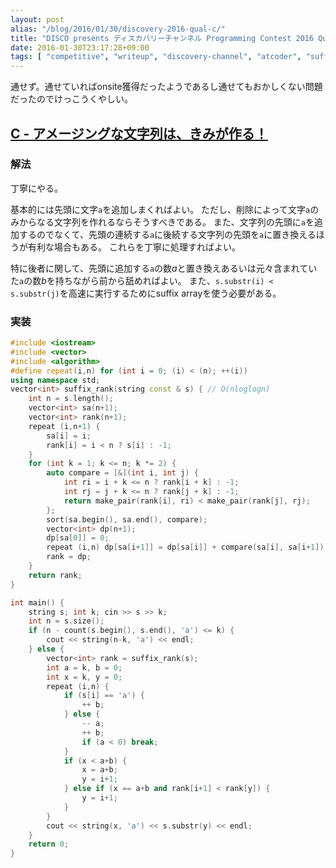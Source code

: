 ```yaml
---
layout: post
alias: "/blog/2016/01/30/discovery-2016-qual-c/"
title: "DISCO presents ディスカバリーチャンネル Programming Contest 2016 Qualification C - アメージングな文字列は、きみが作る！"
date: 2016-01-30T23:17:28+09:00
tags: [ "competitive", "writeup", "discovery-channel", "atcoder", "suffix-array" ]
---
```


通せず。通せていればonsite獲得だったようであるし通せてもおかしくない問題だったのでけっこうくやしい。

## [C - アメージングな文字列は、きみが作る！](https://beta.atcoder.jp/contests/discovery2016-qual/tasks/discovery_2016_qual_c)

### 解法

丁寧にやる。

基本的には先頭に文字`a`を追加しまくればよい。
ただし、削除によって文字`a`のみからなる文字列を作れるならそうすべきである。
また、文字列の先頭に`a`を追加するのでなくて、先頭の連続する`a`に後続する文字列の先頭を`a`に置き換えるほうが有利な場合もある。
これらを丁寧に処理すればよい。

特に後者に関して、先頭に追加する`a`の数$a$と置き換えあるいは元々含まれていた`a`の数$b$を持ちながら前から舐めればよい。
また、`s.substr(i) < s.substr(j)`を高速に実行するためにsuffix arrayを使う必要がある。

### 実装

``` c++
#include <iostream>
#include <vector>
#include <algorithm>
#define repeat(i,n) for (int i = 0; (i) < (n); ++(i))
using namespace std;
vector<int> suffix_rank(string const & s) { // O(nloglogn)
    int n = s.length();
    vector<int> sa(n+1);
    vector<int> rank(n+1);
    repeat (i,n+1) {
        sa[i] = i;
        rank[i] = i < n ? s[i] : -1;
    }
    for (int k = 1; k <= n; k *= 2) {
        auto compare = [&](int i, int j) {
            int ri = i + k <= n ? rank[i + k] : -1;
            int rj = j + k <= n ? rank[j + k] : -1;
            return make_pair(rank[i], ri) < make_pair(rank[j], rj);
        };
        sort(sa.begin(), sa.end(), compare);
        vector<int> dp(n+1);
        dp[sa[0]] = 0;
        repeat (i,n) dp[sa[i+1]] = dp[sa[i]] + compare(sa[i], sa[i+1]);
        rank = dp;
    }
    return rank;
}

int main() {
    string s; int k; cin >> s >> k;
    int n = s.size();
    if (n - count(s.begin(), s.end(), 'a') <= k) {
        cout << string(n-k, 'a') << endl;
    } else {
        vector<int> rank = suffix_rank(s);
        int a = k, b = 0;
        int x = k, y = 0;
        repeat (i,n) {
            if (s[i] == 'a') {
                ++ b;
            } else {
                -- a;
                ++ b;
                if (a < 0) break;
            }
            if (x < a+b) {
                x = a+b;
                y = i+1;
            } else if (x == a+b and rank[i+1] < rank[y]) {
                y = i+1;
            }
        }
        cout << string(x, 'a') << s.substr(y) << endl;
    }
    return 0;
}
```
